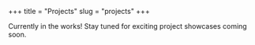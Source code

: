 +++
title = "Projects"
slug = "projects"
+++

Currently in the works! Stay tuned for exciting project showcases coming soon.